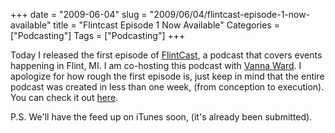 +++
date = "2009-06-04"
slug = "2009/06/04/flintcast-episode-1-now-available"
title = "Flintcast Episode 1 Now Available"
Categories = ["Podcasting"]
Tags = ["Podcasting"]
+++

Today I released the first episode of [FlintCast](http://flintcast.com/), a podcast that covers events happening in Flint, MI. I am co-hosting this podcast with [Vanna Ward](http://gallery.me.com/afterbirth). I apologize for how rough the first episode is, just keep in mind that the entire podcast was created in less than one week, (from conception to execution). You can check it out [here](http://flintcast.com/).

P.S. We'll have the feed up on iTunes soon, (it's already been submitted).
